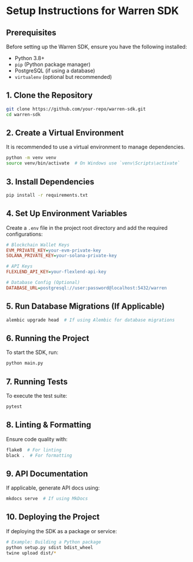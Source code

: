 # **Setup Instructions for Warren SDK**  

## **Prerequisites**  
Before setting up the Warren SDK, ensure you have the following installed:  

- Python 3.8+  
- `pip` (Python package manager)  
- PostgreSQL (if using a database)  
- `virtualenv` (optional but recommended)  

## **1. Clone the Repository**  
```bash
git clone https://github.com/your-repo/warren-sdk.git
cd warren-sdk
```

## **2. Create a Virtual Environment**  
It is recommended to use a virtual environment to manage dependencies.  
```bash
python -m venv venv
source venv/bin/activate  # On Windows use `venv\Scripts\activate`
```

## **3. Install Dependencies**  
```bash
pip install -r requirements.txt
```

## **4. Set Up Environment Variables**  
Create a `.env` file in the project root directory and add the required configurations:  
```ini
# Blockchain Wallet Keys
EVM_PRIVATE_KEY=your-evm-private-key
SOLANA_PRIVATE_KEY=your-solana-private-key

# API Keys
FLEXLEND_API_KEY=your-flexlend-api-key

# Database Config (Optional)
DATABASE_URL=postgresql://user:password@localhost:5432/warren
```

## **5. Run Database Migrations (If Applicable)**  
```bash
alembic upgrade head  # If using Alembic for database migrations
```

## **6. Running the Project**  
To start the SDK, run:  
```bash
python main.py
```

## **7. Running Tests**  
To execute the test suite:  
```bash
pytest
```

## **8. Linting & Formatting**  
Ensure code quality with:  
```bash
flake8  # For linting
black .  # For formatting
```

## **9. API Documentation**  
If applicable, generate API docs using:  
```bash
mkdocs serve  # If using MkDocs
```

## **10. Deploying the Project**  
If deploying the SDK as a package or service:  
```bash
# Example: Building a Python package
python setup.py sdist bdist_wheel
twine upload dist/*
```
